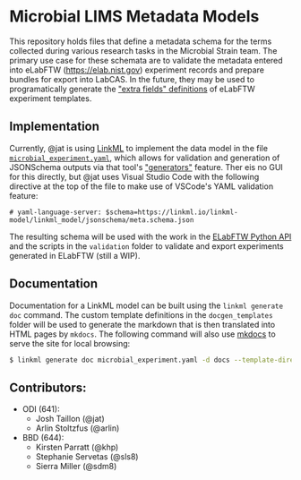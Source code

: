 # Microbial LIMS Metadata Models

This repository holds files that define a metadata schema for the terms collected during
various research tasks in the Microbial Strain team. The primary use case for these schemata
are to validate the metadata entered into eLabFTW (https://elab.nist.gov) experiment records
and prepare bundles for export into LabCAS. In the future, they may be used to programatically
generate the ["extra fields" definitions](https://doc.elabftw.net/metadata.html) of eLabFTW
experiment templates.

## Implementation

Currently, @jat is using [LinkML](https://linkml.io/) to implement the data model in the file
[`microbial_experiment.yaml`](microbial_experiment.yaml), which allows for validation and
generation of JSONSchema outputs via that tool's ["generators"](https://linkml.io/linkml/generators/json-schema.html)
feature. Ther eis no GUI for this directly, but @jat uses Visual Studio Code with the following
directive at the top of the file to make use of VSCode's YAML validation feature:

```
# yaml-language-server: $schema=https://linkml.io/linkml-model/linkml_model/jsonschema/meta.schema.json
```

The resulting schema will be used with the work in the 
[ELabFTW Python API](https://***REMOVED***/gitlab/mml-lims/elabftw-python-api) and the scripts
in the `validation` folder to validate and export experiments generated in ELabFTW (still a WIP). 

## Documentation

Documentation for a LinkML model can be built using the `linkml generate doc` command.
The custom template definitions in the `docgen_templates` folder will be used to generate
the markdown that is then translated into HTML pages by `mkdocs`. 
The following command will also use [mkdocs](https://www.mkdocs.org/) to serve the 
site for local browsing:

```bash
$ linkml generate doc microbial_experiment.yaml -d docs --template-directory docgen_templates && mkdocs serve
```

## Contributors:

- ODI (641):
	- Josh Taillon (@jat)
	- Arlin Stoltzfus (@arlin)
- BBD (644):
	- Kirsten Parratt (@khp)
	- Stephanie Servetas (@sls8)
	- Sierra Miller (@sdm8) 